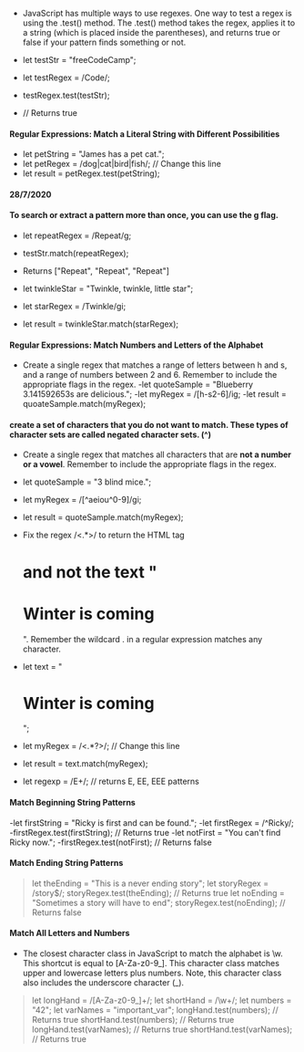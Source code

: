 - JavaScript has multiple ways to use regexes. One way to test a regex is using the .test() method. The .test() method takes the regex, applies it to a string (which is placed inside the parentheses), and returns true or false if your pattern finds something or not.

- let testStr = "freeCodeCamp";
- let testRegex = /Code/;
- testRegex.test(testStr);
- // Returns true

#### Regular Expressions: Match a Literal String with Different Possibilities
- let petString = "James has a pet cat.";
- let petRegex = /dog|cat|bird|fish/; // Change this line
- let result = petRegex.test(petString);

#### 28/7/2020

#### To search or extract a pattern more than once, you can use the g flag.
- let repeatRegex = /Repeat/g;
- testStr.match(repeatRegex);
- Returns ["Repeat", "Repeat", "Repeat"]

- let twinkleStar = "Twinkle, twinkle, little star";
- let starRegex = /Twinkle/gi; 
- let result = twinkleStar.match(starRegex);

#### Regular Expressions: Match Numbers and Letters of the Alphabet
- Create a single regex that matches a range of letters between h and s, and a range of numbers between 2 and 6. Remember to include the appropriate flags in the regex.
-let quoteSample = "Blueberry 3.141592653s are delicious.";
-let myRegex = /[h-s2-6]/ig; 
-let result = quoateSample.match(myRegex);

#### create a set of characters that you do not want to match. These types of character sets are called negated character sets. (^)
- Create a single regex that matches all characters that are **not a number or a vowel**. Remember to include the appropriate flags in the regex.
- let quoteSample = "3 blind mice.";
- let myRegex = /[^aeiou^0-9]/gi; 
- let result = quoteSample.match(myRegex); 

- Fix the regex /<.*>/ to return the HTML tag <h1> and not the text "<h1>Winter is coming</h1>". Remember the wildcard . in a regular expression matches any character.

- let text = "<h1>Winter is coming</h1>";
- let myRegex = /<.*?>/; // Change this line
- let result = text.match(myRegex);

- let regexp = /E+/; // returns E, EE, EEE patterns

#### Match Beginning String Patterns
-let firstString = "Ricky is first and can be found.";
-let firstRegex = /^Ricky/;
-firstRegex.test(firstString);
// Returns true
-let notFirst = "You can't find Ricky now.";
-firstRegex.test(notFirst);
// Returns false

#### Match Ending String Patterns

>let theEnding = "This is a never ending story";
>let storyRegex = /story$/;
>storyRegex.test(theEnding);
// Returns true
>let noEnding = "Sometimes a story will have to end";
>storyRegex.test(noEnding);
// Returns false

#### Match All Letters and Numbers
- The closest character class in JavaScript to match the alphabet is \w. This shortcut is equal to [A-Za-z0-9_]. This character class matches upper and lowercase letters plus numbers. Note, this character class also includes the underscore character (_).

>let longHand = /[A-Za-z0-9_]+/;
>let shortHand = /\w+/;
>let numbers = "42";
let varNames = "important_var";
longHand.test(numbers); // Returns true
shortHand.test(numbers); // Returns true
longHand.test(varNames); // Returns true
shortHand.test(varNames); // Returns true

